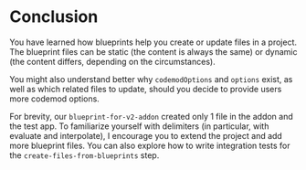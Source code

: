 # Conclusion

You have learned how blueprints help you create or update files in a project. The blueprint files can be static (the content is always the same) or dynamic (the content differs, depending on the circumstances).

You might also understand better why `codemodOptions` and `options` exist, as well as which related files to update, should you decide to provide users more codemod options.

For brevity, our `blueprint-for-v2-addon` created only 1 file in the addon and the test app. To familiarize yourself with delimiters (in particular, with evaluate and interpolate), I encourage you to extend the project and add more blueprint files. You can also explore how to write integration tests for the `create-files-from-blueprints` step.
